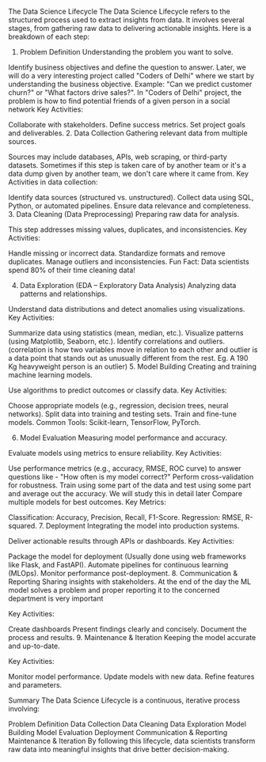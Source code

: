 The Data Science Lifecycle
The Data Science Lifecycle refers to the structured process used to extract insights from data. It involves several stages, from gathering raw data to delivering actionable insights. Here is a breakdown of each step:

1. Problem Definition
Understanding the problem you want to solve.

Identify business objectives and define the question to answer.
Later, we will do a very interesting project called "Coders of Delhi" where we start by understanding the business objective.
Example: "Can we predict customer churn?" or "What factors drive sales?". In "Coders of Delhi" project, the problem is how to find potential friends of a given person in a social network
Key Activities:

Collaborate with stakeholders.
Define success metrics.
Set project goals and deliverables.
2. Data Collection
Gathering relevant data from multiple sources.

Sources may include databases, APIs, web scraping, or third-party datasets. Sometimes if this step is taken care of by another team or it's a data dump given by another team, we don't care where it came from.
Key Activities in data collection:

Identify data sources (structured vs. unstructured).
Collect data using SQL, Python, or automated pipelines.
Ensure data relevance and completeness.
3. Data Cleaning (Data Preprocessing)
Preparing raw data for analysis.

This step addresses missing values, duplicates, and inconsistencies.
Key Activities:

Handle missing or incorrect data.
Standardize formats and remove duplicates.
Manage outliers and inconsistencies.
Fun Fact: Data scientists spend 80% of their time cleaning data!

4. Data Exploration (EDA – Exploratory Data Analysis)
Analyzing data patterns and relationships.

Understand data distributions and detect anomalies using visualizations.
Key Activities:

Summarize data using statistics (mean, median, etc.).
Visualize patterns (using Matplotlib, Seaborn, etc.).
Identify correlations and outliers. (correlation is how two variables move in relation to each other and outlier is a data point that stands out as unusually different from the rest. Eg. A 190 Kg heavyweight person is an outlier)
5. Model Building
Creating and training machine learning models.

Use algorithms to predict outcomes or classify data.
Key Activities:

Choose appropriate models (e.g., regression, decision trees, neural networks).
Split data into training and testing sets.
Train and fine-tune models.
Common Tools: Scikit-learn, TensorFlow, PyTorch.

6. Model Evaluation
Measuring model performance and accuracy.

Evaluate models using metrics to ensure reliability.
Key Activities:

Use performance metrics (e.g., accuracy, RMSE, ROC curve) to answer questions like - "How often is my model correct?"
Perform cross-validation for robustness. Train using some part of the data and test using some part and average out the accuracy. We will study this in detail later
Compare multiple models for best outcomes.
Key Metrics:

Classification: Accuracy, Precision, Recall, F1-Score.
Regression: RMSE, R-squared.
7. Deployment
Integrating the model into production systems.

Deliver actionable results through APIs or dashboards.
Key Activities:

Package the model for deployment (Usually done using web frameworks like Flask, and FastAPI).
Automate pipelines for continuous learning (MLOps).
Monitor performance post-deployment.
8. Communication & Reporting
Sharing insights with stakeholders. At the end of the day the ML model solves a problem and proper reporting it to the concerned department is very important

Key Activities:

Create dashboards
Present findings clearly and concisely.
Document the process and results.
9. Maintenance & Iteration
Keeping the model accurate and up-to-date.

Key Activities:

Monitor model performance.
Update models with new data.
Refine features and parameters.

Summary
The Data Science Lifecycle is a continuous, iterative process involving:

Problem Definition
Data Collection
Data Cleaning
Data Exploration
Model Building
Model Evaluation
Deployment
Communication & Reporting
Maintenance & Iteration
By following this lifecycle, data scientists transform raw data into meaningful insights that drive better decision-making.

